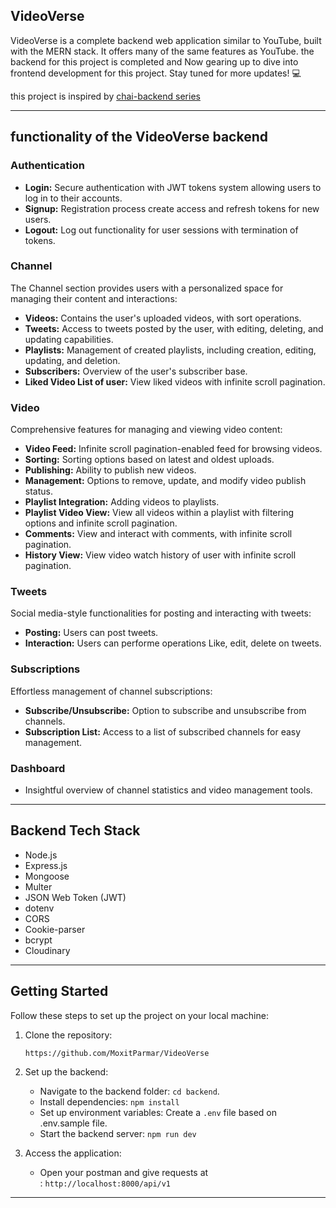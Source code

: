 ## VideoVerse

VideoVerse is a complete backend web application similar to YouTube, built with the MERN stack. It offers many of the same features as YouTube. the backend for this project is completed and Now gearing up to dive into frontend development for this project. Stay tuned for more updates! 💻

this project is inspired by [chai-backend series](https://youtube.com/playlist?list=PLu71SKxNbfoBGh_8p_NS-ZAh6v7HhYqHW&feature=shared) 

---
## functionality of the VideoVerse backend
### Authentication

- **Login:** Secure authentication with JWT tokens system allowing users to log in to their accounts.
- **Signup:** Registration process create access and refresh tokens for new users.
- **Logout:** Log out functionality for user sessions with termination of tokens.

### Channel

The Channel section provides users with a personalized space for managing their content and interactions:

-  **Videos:** Contains the user's uploaded videos, with sort operations.
-  **Tweets:** Access to tweets posted by the user, with editing, deleting, and updating capabilities.
-  **Playlists:** Management of created playlists, including creation, editing, updating, and deletion.
-  **Subscribers:** Overview of the user's subscriber base.
-  **Liked Video List of user:** View liked videos with infinite scroll pagination.

### Video

Comprehensive features for managing and viewing video content:

- **Video Feed:** Infinite scroll pagination-enabled feed for browsing videos.
- **Sorting:** Sorting options based on latest and oldest uploads.
- **Publishing:** Ability to publish new videos.
- **Management:** Options to remove, update, and modify video publish status.
- **Playlist Integration:** Adding videos to playlists.
- **Playlist Video View:** View all videos within a playlist with filtering options and infinite scroll pagination.
- **Comments:** View and interact with comments, with infinite scroll pagination.
- **History View:** View video watch history of user with infinite scroll pagination.

### Tweets

Social media-style functionalities for posting and interacting with tweets:

- **Posting:** Users can post tweets.
- **Interaction:** Users can performe operations Like, edit, delete on tweets.

### Subscriptions

Effortless management of channel subscriptions:

- **Subscribe/Unsubscribe:** Option to subscribe and unsubscribe from channels.
- **Subscription List:** Access to a list of subscribed channels for easy management.

### Dashboard

- Insightful overview of channel statistics and video management tools.
---
## Backend Tech Stack

- Node.js
- Express.js
- Mongoose
- Multer
- JSON Web Token (JWT)
- dotenv
- CORS
- Cookie-parser
- bcrypt
- Cloudinary
---
## Getting Started


Follow these steps to set up the project on your local machine:

1. Clone the repository:
    ```
    https://github.com/MoxitParmar/VideoVerse
    ```
    
2. Set up the backend:
    - Navigate to the backend folder: `cd backend`.
    - Install dependencies: `npm install`
    - Set up environment variables: Create a `.env` file based on .env.sample file.
    - Start the backend server: `npm run dev`

3. Access the application:
    - Open your postman and give requests at : `http://localhost:8000/api/v1`
---
